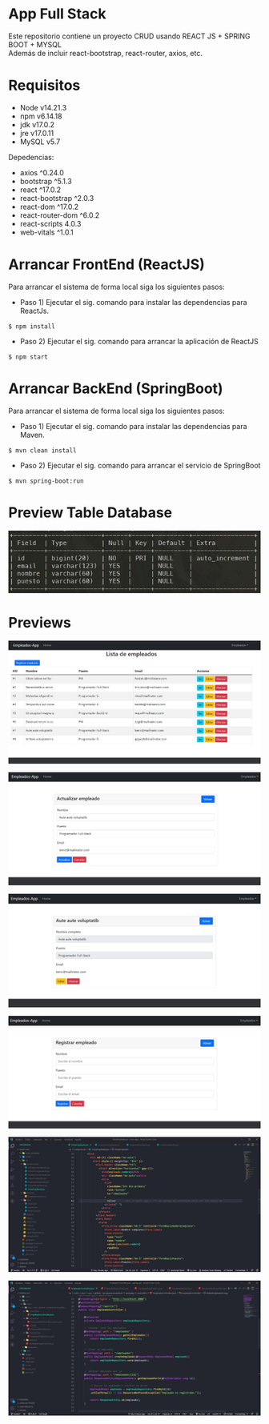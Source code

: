 # App Full Stack

Este repositorio contiene un proyecto CRUD usando REACT JS + SPRING BOOT + MYSQL <br>
Además de incluir react-bootstrap, react-router, axios, etc.

# Requisitos

* Node v14.21.3
* npm v6.14.18
* jdk v17.0.2
* jre v17.0.11
* MySQL v5.7

Depedencias:

* axios ^0.24.0
* bootstrap ^5.1.3
* react ^17.0.2
* react-bootstrap ^2.0.3
* react-dom ^17.0.2
* react-router-dom ^6.0.2
* react-scripts 4.0.3
* web-vitals ^1.0.1

# Arrancar FrontEnd (ReactJS)

Para arrancar el sistema de forma local siga los siguientes pasos:

* Paso 1) Ejecutar el sig. comando para instalar las dependencias para ReactJs.

```shell
$ npm install
```

* Paso 2) Ejecutar el sig. comando para arrancar la aplicación de ReactJS

```shell
$ npm start
```

# Arrancar BackEnd (SpringBoot)

Para arrancar el sistema de forma local siga los siguientes pasos:

* Paso 1) Ejecutar el sig. comando para instalar las dependencias para Maven.

```shell
$ mvn clean install
```

* Paso 2) Ejecutar el sig. comando para arrancar el servicio de SpringBoot

```shell
$ mvn spring-boot:run
```

# Preview Table Database
![Preview tabla](source/preview00.jpg)

# Previews
![Preview 1](source/img_01.jpg)

![Preview 2](source/img_02.jpg)

![Preview 3](source/img_03.jpg)

![Preview 4](source/img_04.jpg)

![Preview 5](source/preview05.jpg)

![Preview 6](source/preview06.jpg)
